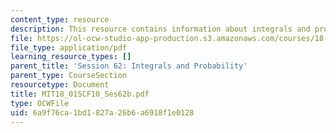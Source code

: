 ```yaml
---
content_type: resource
description: This resource contains information about integrals and probability.
file: https://ol-ocw-studio-app-production.s3.amazonaws.com/courses/18-01sc-single-variable-calculus-fall-2010/6a9f76ca1bd1827a26b6a6918f1e0128_MIT18_01SCF10_Ses62b.pdf
file_type: application/pdf
learning_resource_types: []
parent_title: 'Session 62: Integrals and Probability'
parent_type: CourseSection
resourcetype: Document
title: MIT18_01SCF10_Ses62b.pdf
type: OCWFile
uid: 6a9f76ca-1bd1-827a-26b6-a6918f1e0128
---
```

